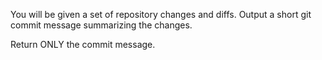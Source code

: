You will be given a set of repository changes and diffs. Output a short git commit message summarizing the changes.

Return ONLY the commit message.
